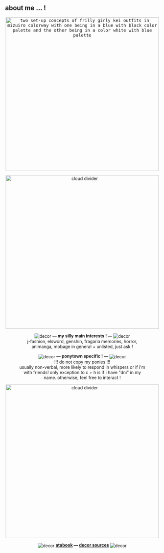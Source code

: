 ## about me ... !

<p align="center">
  <kbd>
  <img align="center" width="500" alt="two set-up concepts of frilly girly kei outfits in mizuiro colorway with one being in a blue with black color palette and the other being in a color white with blue palette" src="https://64.media.tumblr.com/5bf7653b9656f6855344f84bc2cac6fa/a3a71d8fcfbe1593-91/s1280x1920/3a11df1444020b51448af2917379efaf39a53714.png">
  </kbd>
</p>

<p align="center">
  <img align="center" width="500" alt="cloud divider" src="https://i.ibb.co/svGhCyW/IMG-6112.gif">
</p>

<p align="center">
  <img align="center" alt="decor" src="https://i.ibb.co/5xxsnkv/IMG-8195.gif"> 
  <b>— my silly main interests ! —</b>
  <img align="center" alt="decor" src="https://i.ibb.co/5xxsnkv/IMG-8195.gif">
  <br>j-fashion, elsword, genshin, fragaria memories, horror,
  <br> animanga, mobage in general + unlisted, just ask !
</p>

<p align="center">
  <img align="center" alt="decor" src="https://i.ibb.co/5xxsnkv/IMG-8195.gif"> 
  <b>— ponytown specific ! —</b>
  <img align="center" alt="decor" src="https://i.ibb.co/5xxsnkv/IMG-8195.gif">
  <br> !!! do not copy my ponies !!!
  <br> usually non-verbal, more likely to respond in whispers or if i'm
  <br> with friends! only exception to c + h is if i have "dni" in my 
  <br> name. otherwise, feel free to interact !
</p>

<p align="center">
  <img align="center" width="500" alt="cloud divider" src="https://i.ibb.co/svGhCyW/IMG-6112.gif">
</p>

<p align="center">
  <img align="center" alt="decor" src="https://i.ibb.co/xC5hfZ1/IMG-7235.gif"> 
  <b> <a href="https://girlykei.atabook.org/">atabook</a> — <a href="https://rentry.co/yori-san-tiny">decor sources</a> </b>
  <img align="center" alt="decor" src="https://i.ibb.co/b1JT2HG/IMG-7236.gif">
</p>
